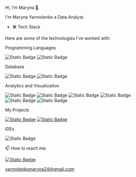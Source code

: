 Hi, I’m Maryna  👋. 


I'm Maryna Yarmolenko a Data Analyst.


- 🛠 Tech Stack

Here are some of the technologies I've worked with:


Programming Languages

![Static Badge](https://img.shields.io/badge/SQL-D71F00?style=flat&logo=SQL&logoColor=white&logoSize=auto&labelColor=D71F00)
![Static Badge](https://img.shields.io/badge/Python-3776AB?style=flat&logo=Python&logoColor=white&logoSize=auto&labelColor=3776AB)



Database

![Static Badge](https://img.shields.io/badge/PostgreSQL-4169E1?style=flat&logo=PostgreSQL&logoColor=white&logoSize=auto&labelColor=4169E1)
![Static Badge](https://img.shields.io/badge/Google%20BigQuery-666DF6?style=flat&logo=Google%20BigQuery&logoColor=white&logoSize=auto&labelColor=666DF6)


Analytics and Visualization

![Static Badge](https://img.shields.io/badge/Looker%20Studio-4285F4?style=flat&logo=Looker%20Studio&logoColor=white&logoSize=auto&labelColor=4285F4)
![Static Badge](https://img.shields.io/badge/Tableau-E97627?style=flat&logo=Tableau&logoColor=white&logoSize=auto&labelColor=E97627)
![Static Badge](https://img.shields.io/badge/Power%20BI-yellow?style=flat&logo=Power%20BI&logoColor=white&logoSize=auto&labelColor=yellow)
![Static Badge](https://img.shields.io/badge/Matplotlib-19E57F?style=flat&logo=Matplotlib&logoColor=white&logoSize=auto&labelColor=19E57F)
![Static Badge](https://img.shields.io/badge/Seaborn-6EBE49?style=flat&logo=Seaborn&logoColor=white&logoSize=auto&labelColor=6EBE49)
![Static Badge](https://img.shields.io/badge/Amplitude-3C07FF?style=flat&logo=Amplitude&logoColor=white&logoSize=auto&labelColor=3C07FF)

 My Projects
 
[![Static Badge](https://img.shields.io/badge/Analytics%20in%20Google%20Sheets-34A853?style=flat&logo=Google%20Sheets&logoColor=white&logoSize=auto&labelColor=34A853)](https://docs.google.com/spreadsheets/d/1QCAu3goaJLfUU70YOD6NHBFuUr_49IGmB307al12jTQ/edit?usp=sharing)
[![Static Badge](https://img.shields.io/badge/Dashboards%20in%20Tableau-3eaaaf?style=flat&logo=Tableau&logoColor=white&logoSize=auto&labelColor=3eaaaf)](https://public.tableau.com/app/profile/maryna.yarmolenko/vizzes)

IDEs

![Static Badge](https://img.shields.io/badge/Jupyter%20Notebook-F37626?style=flat&logo=Jupyter%20Notebook&logoColor=white&logoSize=auto&labelColor=F37626)
 

 📫 How to reach me:
  
[![Static Badge](https://img.shields.io/badge/linkedin-0A66C2?style=flat&logo=linkedin&logoColor=white&logoSize=auto&labelColor=0A66C2&link=https%3A%2F%2Flinkedin.com%2Fin%2Fmarynayarmolenko)](https://linkedin.com/in/marynayarmolenko)

 yarmolenkomaryna24@gmail.com
<!---
MarynaYarmolenko/MarynaYarmolenko is a ✨ special ✨ repository because its `README.md` (this file) appears on your GitHub profile.
You can click the Preview link to take a look at your changes.
--->
